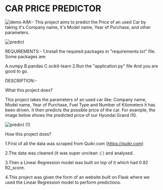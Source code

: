 # CAR PRICE PREDICTOR
![demo](https://github.com/user-attachments/assets/ef03fc8f-c178-4e92-bd1e-591fce50ad31) 
AIM:-
This project aims to predict the Price of an used Car by taking it's Company name, it's Model name, Year of Purchase, and other parameters.

![predict](https://github.com/user-attachments/assets/04807620-20a8-4d44-adcc-5d80d5b204ff)

REQUIREMENTS:-
1.Install the required packages in "requirements.txt" file.
Some packages are:

A.numpy
B.pandas
C.scikit-learn
2.Run the "application.py" file And you are good to go.

DESCRIPTION:-

What this project does?

This project takes the parameters of an used car like: Company name, Model name, Year of Purchase, Fuel Type and Number of Kilometers it has been driven.
It then predicts the possible price of the car. For example, the image below shows the predicted price of our Hyundai Grand i10.

![predict (1)](https://github.com/user-attachments/assets/6486f67a-3658-46bc-97d3-39e7d50cb9c2)

How this project does?

1.First of all the data was scraped from Quikr.com (https://quikr.com) 

2.The data was cleaned (it was super unclean :( ) and analysed.

3.Then a Linear Regression model was built on top of it which had 0.92 R2_score.

4.This project was given the form of an website built on Flask where we used the Linear Regression model to perform predictions.

